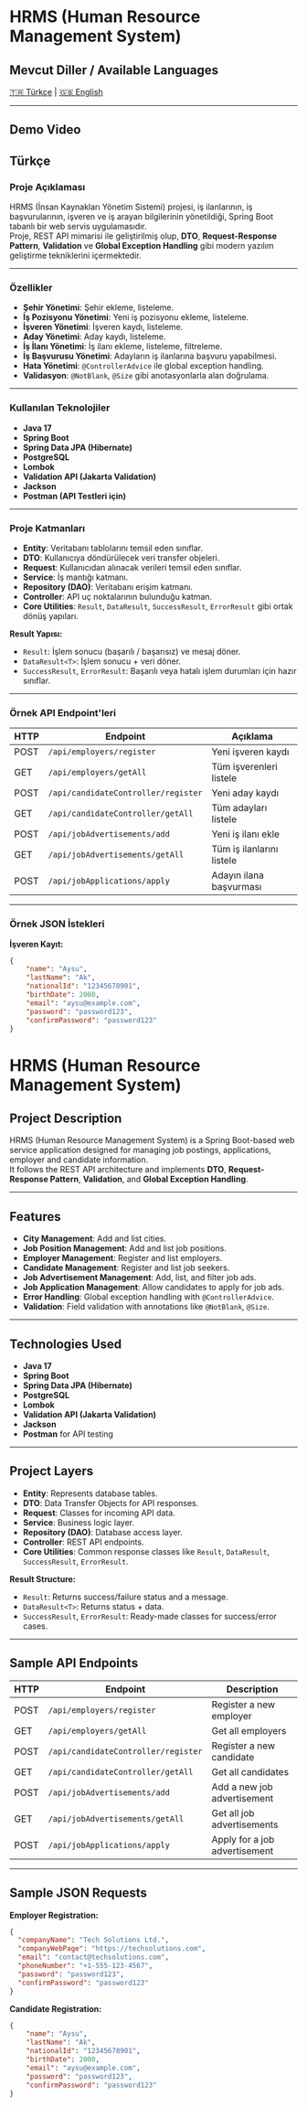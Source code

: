 # HRMS (Human Resource Management System)

##  Mevcut Diller / Available Languages
[🇹🇷 Türkçe](#türkçe) | [🇬🇧 English](#english-version)

---
## Demo Video



## Türkçe 

### Proje Açıklaması
HRMS (İnsan Kaynakları Yönetim Sistemi) projesi, iş ilanlarının, iş başvurularının, işveren ve iş arayan bilgilerinin yönetildiği, Spring Boot tabanlı bir web servis uygulamasıdır.  
Proje, REST API mimarisi ile geliştirilmiş olup, **DTO**, **Request-Response Pattern**, **Validation** ve **Global Exception Handling** gibi modern yazılım geliştirme tekniklerini içermektedir.

---

### Özellikler
- **Şehir Yönetimi**: Şehir ekleme, listeleme.
- **İş Pozisyonu Yönetimi**: Yeni iş pozisyonu ekleme, listeleme.
- **İşveren Yönetimi**: İşveren kaydı, listeleme.
- **Aday Yönetimi**: Aday kaydı, listeleme.
- **İş İlanı Yönetimi**: İş ilanı ekleme, listeleme, filtreleme.
- **İş Başvurusu Yönetimi**: Adayların iş ilanlarına başvuru yapabilmesi.
- **Hata Yönetimi**: `@ControllerAdvice` ile global exception handling.
- **Validasyon**: `@NotBlank`, `@Size` gibi anotasyonlarla alan doğrulama.

---

###  Kullanılan Teknolojiler
- **Java 17**
- **Spring Boot**
- **Spring Data JPA (Hibernate)**
- **PostgreSQL**
- **Lombok**
- **Validation API (Jakarta Validation)**
- **Jackson**
- **Postman (API Testleri için)**

---

###  Proje Katmanları
- **Entity**: Veritabanı tablolarını temsil eden sınıflar.
- **DTO**: Kullanıcıya döndürülecek veri transfer objeleri.
- **Request**: Kullanıcıdan alınacak verileri temsil eden sınıflar.
- **Service**: İş mantığı katmanı.
- **Repository (DAO)**: Veritabanı erişim katmanı.
- **Controller**: API uç noktalarının bulunduğu katman.
- **Core Utilities**: `Result`, `DataResult`, `SuccessResult`, `ErrorResult` gibi ortak dönüş yapıları.

**Result Yapısı:**
- `Result`: İşlem sonucu (başarılı / başarısız) ve mesaj döner.
- `DataResult<T>`: İşlem sonucu + veri döner.
- `SuccessResult`, `ErrorResult`: Başarılı veya hatalı işlem durumları için hazır sınıflar.

---

###  Örnek API Endpoint'leri
| HTTP | Endpoint | Açıklama |
|------|----------|----------|
| POST | `/api/employers/register` | Yeni işveren kaydı |
| GET  | `/api/employers/getAll` | Tüm işverenleri listele |
| POST | `/api/candidateController/register` | Yeni aday kaydı |
| GET  | `/api/candidateController/getAll` | Tüm adayları listele |
| POST | `/api/jobAdvertisements/add` | Yeni iş ilanı ekle |
| GET  | `/api/jobAdvertisements/getAll` | Tüm iş ilanlarını listele |
| POST | `/api/jobApplications/apply` | Adayın ilana başvurması |

---

###  Örnek JSON İstekleri

**İşveren Kayıt:**
```json
{
    "name": "Aysu",
    "lastName": "Ak",
    "nationalId": "12345678901",
    "birthDate": 2000,
    "email": "aysu@example.com",
    "password": "password123",
    "confirmPassword": "password123"
}
```

# HRMS (Human Resource Management System)

##  Project Description
HRMS (Human Resource Management System) is a Spring Boot-based web service application designed for managing job postings, applications, employer and candidate information.  
It follows the REST API architecture and implements **DTO**, **Request-Response Pattern**, **Validation**, and **Global Exception Handling**.

---

##  Features
- **City Management**: Add and list cities.
- **Job Position Management**: Add and list job positions.
- **Employer Management**: Register and list employers.
- **Candidate Management**: Register and list job seekers.
- **Job Advertisement Management**: Add, list, and filter job ads.
- **Job Application Management**: Allow candidates to apply for job ads.
- **Error Handling**: Global exception handling with `@ControllerAdvice`.
- **Validation**: Field validation with annotations like `@NotBlank`, `@Size`.

---

##  Technologies Used
- **Java 17**
- **Spring Boot**
- **Spring Data JPA (Hibernate)**
- **PostgreSQL**
- **Lombok**
- **Validation API (Jakarta Validation)**
- **Jackson**
- **Postman** for API testing

---

##  Project Layers
- **Entity**: Represents database tables.
- **DTO**: Data Transfer Objects for API responses.
- **Request**: Classes for incoming API data.
- **Service**: Business logic layer.
- **Repository (DAO)**: Database access layer.
- **Controller**: REST API endpoints.
- **Core Utilities**: Common response classes like `Result`, `DataResult`, `SuccessResult`, `ErrorResult`.

**Result Structure:**
- `Result`: Returns success/failure status and a message.
- `DataResult<T>`: Returns status + data.
- `SuccessResult`, `ErrorResult`: Ready-made classes for success/error cases.

---

##  Sample API Endpoints
| HTTP | Endpoint | Description |
|------|----------|-------------|
| POST | `/api/employers/register` | Register a new employer |
| GET  | `/api/employers/getAll` | Get all employers |
| POST | `/api/candidateController/register` | Register a new candidate |
| GET  | `/api/candidateController/getAll` | Get all candidates |
| POST | `/api/jobAdvertisements/add` | Add a new job advertisement |
| GET  | `/api/jobAdvertisements/getAll` | Get all job advertisements |
| POST | `/api/jobApplications/apply` | Apply for a job advertisement |

---

##  Sample JSON Requests

**Employer Registration:**
```json
{
  "companyName": "Tech Solutions Ltd.",
  "companyWebPage": "https://techsolutions.com",
  "email": "contact@techsolutions.com",
  "phoneNumber": "+1-555-123-4567",
  "password": "password123",
  "confirmPassword": "password123"
}
```
**Candidate Registration:**
```json
{
    "name": "Aysu",
    "lastName": "Ak",
    "nationalId": "12345678901",
    "birthDate": 2000,
    "email": "aysu@example.com",
    "password": "password123",
    "confirmPassword": "password123"
}

```

